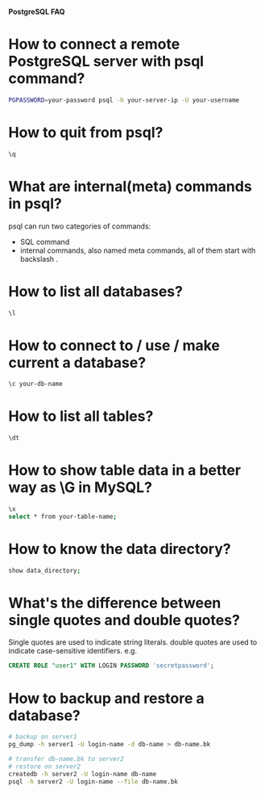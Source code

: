 **PostgreSQL FAQ**
# How to connect a remote PostgreSQL server with psql command?
```bash
PGPASSWORD=your-password psql -h your-server-ip -U your-username
```

# How to quit from psql?
```bash
\q
```
# What are internal(meta) commands in psql?
psql can run two categories of commands:
* SQL command
* internal commands, also named meta commands, all of them start with backslash \.

# How to list all databases?
```bash
\l
```

# How to connect to / use / make current a database?
```bash
\c your-db-name
```

# How to list all tables?
```bash
\dt
```

# How to show table data in a better way as \G in MySQL?
```bash
\x
select * from your-table-name;
```

# How to know the data directory?
```bash
show data_directory;
```

# What's the difference between single quotes and double quotes?
Single quotes are used to indicate string literals.
double quotes are used to indicate case-sensitive identifiers.
e.g.
```sql
CREATE ROLE "user1" WITH LOGIN PASSWORD 'secretpassword';
```

# How to backup and restore a database?

```bash
# backup on server1
pg_dump -h server1 -U login-name -d db-name > db-name.bk

# transfer db-name.bk to server2
# restore on server2
createdb -h server2 -U login-name db-name
psql -h server2 -U login-name --file db-name.bk
```
